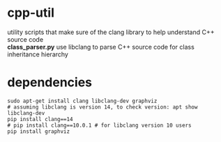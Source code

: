 # cpp-util
utility scripts that make sure of the clang library to help understand C++ source code<br>
<b>class_parser.py</b> use libclang to parse C++ source code for class inheritance hierarchy

# dependencies
```
sudo apt-get install clang libclang-dev graphviz
# assuming libclang is version 14, to check version: apt show libclang-dev
pip install clang==14
# pip install clang==10.0.1 # for libclang version 10 users
pip install graphviz
```
